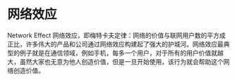 # 网络效应

Network Effect 网络效应，即梅特卡夫定律：网络的价值与联网用户数的平方成正比，许多伟大的产品和公司通过网络效应构建起了强大的护城河。网络效应最典型的例子就是在通信领域，例如手机，每多一个用户，对于所有的用户价值就越大，虽然大家也无意为他人创造价值，但是一旦开始使用，该行为就会帮助这个网络创造价值。
